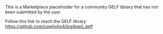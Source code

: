 This is a Marketplace placeholder for a community GELF library that has not been submitted by the user.

Follow this link to reach the GELF library: https://github.com/cowholio4/log4perl_gelf
